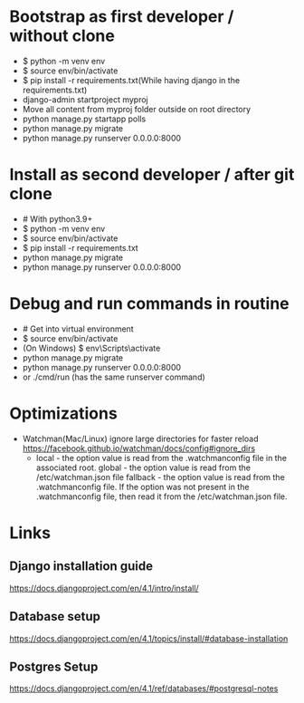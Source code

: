 # Bootstrap as first developer / without clone

- $ python -m venv env
- $ source env/bin/activate
- $ pip install -r requirements.txt(While having django in the requirements.txt)
- django-admin startproject myproj
- Move all content from myproj folder outside on root directory
- python manage.py startapp polls
- python manage.py migrate
- python manage.py runserver 0.0.0.0:8000

# Install as second developer / after git clone

- \# With python3.9+
- $ python -m venv env
- $ source env/bin/activate
- $ pip install -r requirements.txt
- python manage.py migrate
- python manage.py runserver 0.0.0.0:8000

# Debug and run commands in routine

- \# Get into virtual environment
- $ source env/bin/activate
- (On Windows) $ env\Scripts\activate
- python manage.py migrate
- python manage.py runserver 0.0.0.0:8000
- or ./cmd/run (has the same runserver command)

# Optimizations

- Watchman(Mac/Linux) ignore large directories for faster reload https://facebook.github.io/watchman/docs/config#ignore_dirs
  - local - the option value is read from the .watchmanconfig file in the associated root.
    global - the option value is read from the /etc/watchman.json file
    fallback - the option value is read from the .watchmanconfig file. If the option was not present in the .watchmanconfig file, then read it from the /etc/watchman.json file.

# Links

## Django installation guide

https://docs.djangoproject.com/en/4.1/intro/install/

## Database setup

https://docs.djangoproject.com/en/4.1/topics/install/#database-installation

## Postgres Setup

https://docs.djangoproject.com/en/4.1/ref/databases/#postgresql-notes

